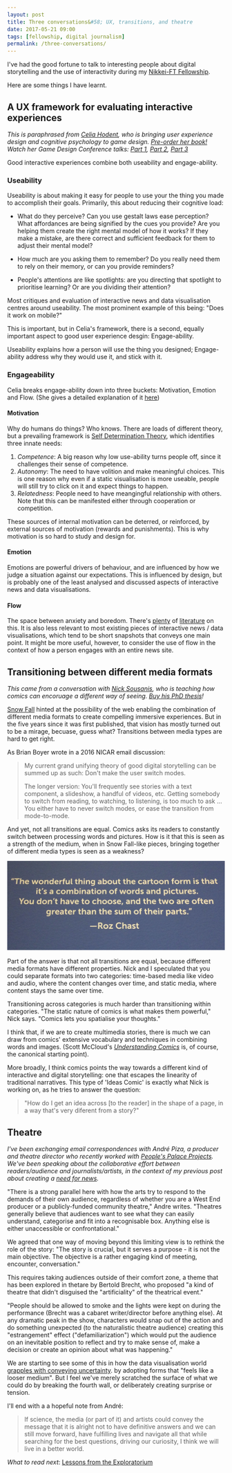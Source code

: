 ```yaml
---
layout: post
title: Three conversations&#58; UX, transitions, and theatre
date: 2017-05-21 09:00
tags: [fellowship, digital journalism]
permalink: /three-conversations/
---
```

I've had the good fortune to talk to interesting people about digital storytelling and the use of interactivity during my [Nikkei-FT Fellowship](/fellowship/).

Here are some things I have learnt. 

## A UX framework for evaluating interactive experiences

_This is paraphrased from [Celia Hodent](http://celiahodent.com/), who is bringing user experience design and cognitive psychology to game design. [Pre-order her book!](https://www.amazon.com/Gamers-Brain-Neuroscience-Impact-Design/dp/1498775500/ref=sr_1_1?s=books&ie=UTF8&qid=1488480359&sr=1-1) Watch her Game Design Conference talks: [Part 1](http://celiahodent.com/the-gamers-brain/), [Part 2](http://celiahodent.com/the-gamers-brain-part-2-gdc16/), [Part 3](http://celiahodent.com/gamers-brain-part-3-ux-engagement-immersion-retention-gdc17-talk/)_

Good interactive experiences combine both useability and engage-ability.

### Useability

Useability is about making it easy for people to use your the thing you made to accomplish their goals. Primarily, this about reducing their cognitive load:

- What do they perceive? Can you use gestalt laws ease perception? What affordances are being signified by the cues you provide? Are you helping them create the right mental model of how it works? If they make a mistake, are there correct and sufficient feedback for them to adjust their mental model?

- How much are you asking them to remember? Do you really need them to rely on their memory, or can you provide reminders?

- People's attentions are like spotlights: are you directing that spotlight to prioritise learning? Or are you dividing their attention?

Most critiques and evaluation of interactive news and data visualisation centres around useability. The most prominent example of this being: "Does it work on mobile?"

This is important, but in Celia's framework, there is a second, equally important aspect to good user experience desgin: Engage-ability. 

Useability explains how a person will use the thing you designed; Engage-ability address why they would use it, and stick with it.

### Engageability

Celia breaks engage-ability down into three buckets: Motivation, Emotion and Flow. (She gives a detailed explanation of it [here](http://celiahodent.com/gamers-brain-part-3-ux-engagement-immersion-retention-gdc17-talk/))

#### Motivation

Why do humans do things? Who knows. There are loads of different theory, but a prevailing framework is [Self Determination Theory](https://en.wikipedia.org/wiki/Self-determination_theory), which identifies three innate needs:

1. *Competence*: A big reason why low use-ability turns people off, since it challenges their sense of competence.
2. *Autonomy*: The need to have volition and make meaningful choices. This is one reason why even if a static visualisation is more useable, people will still try to click on it and expect things to happen.
3. *Relatedness*: People need to have meangingful relationship with others. Note that this can be manifested either through cooperation or competition.

These sources of internal motivation can be deterred, or reinforced, by external sources of motivation (rewards and punishments). This is why motivation is so hard to study and design for.

#### Emotion  

Emotions are powerful drivers of behaviour, and are influenced by how we judge a situation against our expectations. This is influenced by design, but is probably one of the least analysed and discussed aspects of interactive news and data visualisations.

#### Flow

The space between anxiety and boredom. There's [plenty](https://www.ted.com/talks/mihaly_csikszentmihalyi_on_flow) of [literature](https://www.theoryoffun.com/) on this. It is also less relevant to most existing pieces of interactive news / data visualisations, which tend to be short snapshots that conveys one main point. It might be more useful, however, to consider the use of flow in the context of how a person engages with an entire news site.

## Transitioning between different media formats

_This came from a conversation with [Nick Sousanis](http://spinweaveandcut.com/), who is teaching how comics can encoruage a different way of seeing. [Buy his PhD thesis](http://www.hup.harvard.edu/catalog.php?isbn=9780674744431)!_

[Snow Fall](http://www.nytimes.com/projects/2012/snow-fall/#/?part=tunnel-creek) hinted at the possibility of the web enabling the combination of different media formats to create compelling immersive experiences. But in the five years since it was first published, that vision has mostly turned out to be a mirage, becuase, guess what? Transitions between media types are hard to get right.

As Brian Boyer wrote in a 2016 NICAR email discussion:

> My current grand unifying theory of good digital storytelling can be summed up as such: Don't make the user switch modes.
> 
> The longer version: You'll frequently see stories with a text component, a slideshow, a handful of videos, etc. Getting somebody to
switch from reading, to watching, to listening, is too much to ask &hellip; You either have to never switch modes, or ease the transition from mode-to-mode.

And yet, not all transitions are equal. Comics asks its readers to constantly switch between processing words and pictures. How is it that this is seen as a strength of the medium, when in Snow Fall-like pieces, bringing together of different media types is seen as a weakness?

![](/images/roz_chast.jpg)

Part of the answer is that not all transitions are equal, because different media formats have different properties. Nick and I speculated that you could separate formats into two categories: time-based media like video and audio, where the content changes over time, and static media, where content stays the same over time. 

Transitioning across categories is much harder than transitioning within categories. "The static nature of comics is what makes them powerful," Nick says. "Comics lets you spatialise your thoughts."  

I think that, if we are to create multimedia stories, there is much we can draw from comics' extensive vocabulary and techniques in combining words and images. (Scott McCloud's [_Understanding Comics_](http://scottmccloud.com/2-print/1-uc/) is, of course, the canonical starting point).

More broadly, I think comics points the way towards a different kind of interactive and digital storytelling: one that escapes the linearity of traditional narratives. This type of 'Ideas Comic' is exactly what Nick is working on, as he tries to answer the question: 

> "How do I get an idea across [to the reader] in the shape of a page, in a way that's very diferent from a story?"

## Theatre

_I've been exchanging email correspondences with André Piza, a producer and theatre director who recently worked with [People's Palace Projects](http://www.peoplespalaceprojects.org.uk/en/staff/andre-piza/). We've been speaking about the collaborative effort between readers/audience and journalists/artists, in the context of my previous post about creating a [need for news](/need-for-news/)._

"There is a strong parallel here with how the arts try to respond to the demands of their own audience, regardless of whether you are a West End producer or a publicly-funded community theatre," Andre writes. "Theatres generally believe that audiences want to see what they can easily understand, categorise and fit into a recognisable box. Anything else is either unaccessible or confrontational."

We agreed that one way of moving beyond this limiting view is to rethink the role of the story: "The story is crucial, but it serves a purpose - it is not the main objective. The objective is a rather engaging kind of meeting, encounter, conversation."

This requires taking audiences outside of their comfort zone, a theme that has been explored in thetare by Bertold Brecht, who proposed "a kind of theatre that didn't disguised the "artificiality" of the theatrical event." 

"People should be allowed to smoke and the lights were kept on during the performance (Brecht was a cabaret writer/director before anything else). At any dramatic peak in the show, characters would snap out of the action and do something unexpected (to the naturalistic theatre audience) creating this "estrangement" effect ("defamiliarization") which would put the audience on an inevitable position to reflect and try to make sense of, make a decision or create an opinion about what was happening."

We are starting to see some of this in how the data visualisation world [grapples with conveying uncertainty](https://youtu.be/0L1tGo-DvD0?t=18m7s). by adopting forms that "feels like a looser medium". But I feel we've merely scratched the surface of what we could do by breaking the fourth wall, or deliberately creating surprise or tension.

I'll end with a a hopeful note from André:

> If science, the media (or part of it) and artists could convey the message that it is alright not to have definitive answers and we can still move forward, have fulfilling lives and navigate all that while searching for the best questions, driving our curiosity, I think we will live in a better world.

*What to read next*: [Lessons from the Exploratorium](/exploratorium/)

